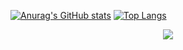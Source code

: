 [![Anurag's GitHub stats](https://github-readme-stats.vercel.app/api?username=jianqianyan&theme=graywhite&card_width=200px)](https://github.com/anuraghazra/github-readme-stats)
[![Top Langs](https://github-readme-stats.vercel.app/api/top-langs/?username=jianqianyan&langs_count=3)](https://github.com/anuraghazra/github-readme-stats)
<div align="center"> <img src="https://activity-graph.herokuapp.com/graph?username=jianqianyan&theme=xcode" /> </div>
